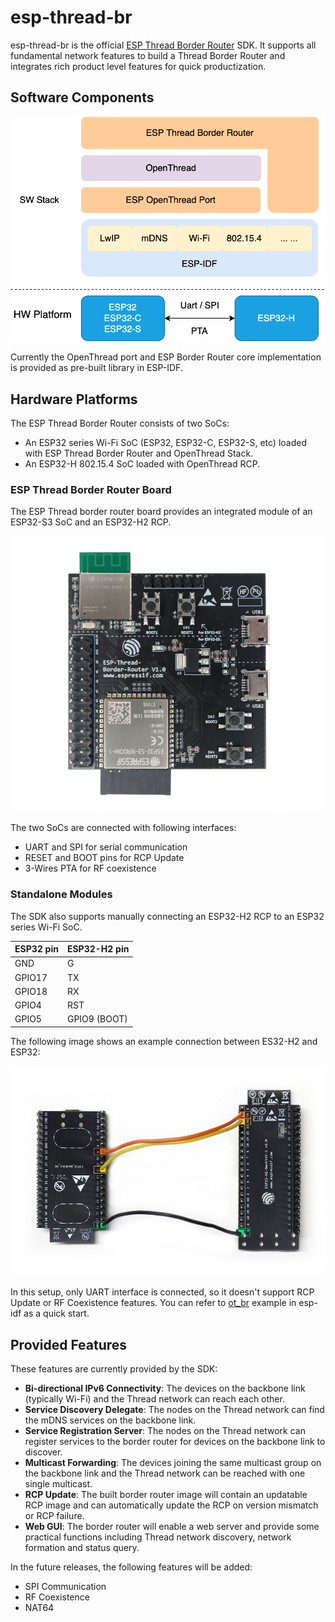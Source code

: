 # esp-thread-br

esp-thread-br is the official [ESP Thread Border Router](https://openthread.io/guides/border-router/espressif-esp32) SDK. It supports all fundamental network features to build a Thread Border Router and integrates rich product level features for quick productization.

## Software Components

![esp_br_solution](docs/images/esp-thread-border-router-solution.png)

Currently the OpenThread port and ESP Border Router core implementation is provided as pre-built library in ESP-IDF.

## Hardware Platforms

The ESP Thread Border Router consists of two SoCs:

* An ESP32 series Wi-Fi SoC (ESP32, ESP32-C, ESP32-S, etc) loaded with ESP Thread Border Router and OpenThread Stack.
* An ESP32-H 802.15.4 SoC loaded with OpenThread RCP.

### ESP Thread Border Router Board

The ESP Thread border router board provides an integrated module of an ESP32-S3 SoC and an ESP32-H2 RCP.

![br_dev_kit](docs/images/esp-thread-border-router-devkit.png)

The two SoCs are connected with following interfaces:
* UART and SPI for serial communication
* RESET and BOOT pins for RCP Update
* 3-Wires PTA for RF coexistence

### Standalone Modules

The SDK also supports manually connecting an ESP32-H2 RCP to an ESP32 series Wi-Fi SoC.

ESP32 pin | ESP32-H2 pin
----------|-------------
  GND     |      G
  GPIO17  |      TX
  GPIO18  |      RX
  GPIO4   |      RST
  GPIO5   |  GPIO9 (BOOT)

The following image shows an example connection between ES32-H2 and ESP32:

![br_standalone](docs/images/thread-border-router-esp32-esp32h2.jpg)

In this setup, only UART interface is connected, so it doesn't support RCP Update or RF Coexistence features. You can refer to [ot_br](https://github.com/espressif/esp-idf/tree/master/examples/openthread/ot_br) example in esp-idf as a quick start.

## Provided Features

These features are currently provided by the SDK:

* **Bi-directional IPv6 Connectivity**: The devices on the backbone link (typically Wi-Fi) and the Thread network can reach each other.
* **Service Discovery Delegate**: The nodes on the Thread network can find the mDNS services on the backbone link.
* **Service Registration Server**: The nodes on the Thread network can register services to the border router for devices on the backbone link to discover.
* **Multicast Forwarding**: The devices joining the same multicast group on the backbone link and the Thread network can be reached with one single multicast.
* **RCP Update**: The built border router image will contain an updatable RCP image and can automatically update the RCP on version mismatch or RCP failure.
* **Web GUI**: The border router will enable a web server and provide some practical functions including Thread network discovery, network formation and status query. 

In the future releases, the following features will be added:

* SPI Communication
* RF Coexistence
* NAT64
